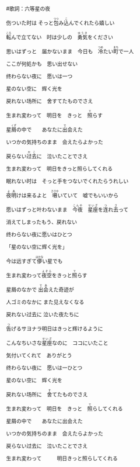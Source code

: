 #歌詞：六等星の夜

伤ついた时は そっと<ruby>包<rt>つつ</rt></ruby>み<ruby>込<rt>こ</rt></ruby>んでくれたら嬉しい

<ruby>転<rt>ころ</rt></ruby>んで立てない　时は少しの　<ruby>勇気<rt>ゆうき</rt></ruby>をください

思いはずっと　届かないまま　今日も　<ruby>冷<rt>つめ</rt></ruby>たい<ruby>町<rt>まち</rt></ruby>で一人

ここが何処かも　思い出せない



终わらない夜に　愿いは一つ

星のない空に　辉く光を

戻れない场所に　舍<ruby>す</rt></ruby>てたものでさえ

生まれ変わって　明日を　きっと　<ruby>照<rt>て</rt></ruby>らす

星<ruby>屑<rt>くず</rt></ruby>の中で　　あなたに<ruby>出<rt>で</rt></ruby>会えた

いつかの気持ちのまま　会えたらよかった

戻らない<ruby>过去<rt>かこ</rt></ruby>に　泣いたことでさえ

生まれ変わって　明日をきっと照らしてくれる



眠れない时は　そっと手をつないでくれたらうれしい

<ruby>夜明<rt>よあ</rt></ruby>けは来るよと　<ruby>嗫<rt>ささや</rt></ruby>いていて　嘘でもいいから 

愿いはずっと叶わないまま　<ruby>今夜<rt>こんや</rt></ruby>　<ruby>星座<rt>せいざ</rt></ruby>を<ruby>连<rt>つ</rt></ruby>れ<ruby>去<rt>さ</rt></ruby>って

消えてしまったもう、戻れない



终わらない夜に愿いはひとつ

「星のない空に辉く光を」

今は远すぎて<ruby>儚<rt>はかな</rt></ruby>い星でも　

生まれ変わって<ruby>夜空<rt>よぞら</rt></ruby>をきっと<ruby>照<rt>て</rt></ruby>らす

星屑のなかで <ruby>出会<rt>であ</rt></ruby>えた奇迹が

人ゴミのなかに また见えなくなる

戻れない过去に 泣いた夜たちに　

<ruby>告<rt>つ</rt></ruby>げるサヨナラ明日はきっと辉けるように

こんなちいさな<ruby>星座<rt>せいざ</rt></ruby>なのに　ココにいたこと

気付いてくれて　ありがとう

终わらない夜に　愿いは一<rt>ひと</rt></ruby>つ



星のない空に　辉く光を

戻れない场所に　<ruby>舍<rt>す</rt></ruby>てたものでさえ

生まれ変わって　明日を　きっと　<ruby>照<rt>て</rt></ruby>らしてくれる

星屑の中で　　あなたに出会えた

いつかの気持ちのまま　会えたらよかった

戻らない过去に　泣いたことでさえ

生まれ変わって　　　明日きっと照らしてくれる
